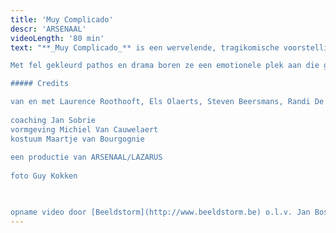 ```yaml
---
title: 'Muy Complicado'
descr: 'ARSENAAL'
videoLength: '80 min'
text: "**_Muy Complicado_** is een wervelende, tragikomische voorstelling waarin vier spelers omgaan met het lijden van de mens als soort. De personages lijken weggelopen uit films van de Spaanse cineast Pedro Almodovar.

Met fel gekleurd pathos en drama boren ze een emotionele plek aan die groter is dan het leven zelf. De dingen des levens worden uitvergroot met maar één doel: (h)erkenning en troost.

##### Credits

van en met Laurence Roothooft, Els Olaerts, Steven Beersmans, Randi De Vlieghe  
  
coaching Jan Sobrie  
vormgeving Michiel Van Cauwelaert  
kostuum Maartje van Bourgognie  
  
een productie van ARSENAAL/LAZARUS  
  
foto Guy Kokken

‍

opname video door [Beeldstorm](http://www.beeldstorm.be) o.l.v. Jan Bosteels"
---
```

